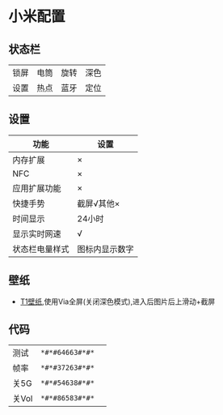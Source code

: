 # 小米配置

## 状态栏

|||||
|-|-|-|-|
|锁屏|电筒|旋转|深色|
|设置|热点|蓝牙|定位|

## 设置
|功能|设置|
|-|-|
|内存扩展|×|
|NFC|×|
|应用扩展功能|×|
|快捷手势|截屏√其他×|
|时间显示|24小时|
|显示实时网速|√|
|状态栏电量样式|图标内显示数字|

## 壁纸
- [T1壁纸](/web/T1.html),使用Via全屏(关闭深色模式),进入后图片后上滑动+截屏

## 代码
||||
|-|-|-|
|测试|`*#*#64663#*#*`||
|帧率|`*#*#37263#*#*`||
|关5G|`*#*#54638#*#*`||
|关Vol|`*#*#86583#*#*`||